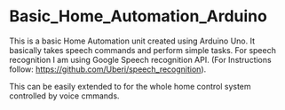 # Basic_Home_Automation_Arduino

This is a basic Home Automation unit created using Arduino Uno. It basically takes speech commands and perform simple tasks. 
For speech recognition I am using Google Speech recognition API. (For Instructions follow: https://github.com/Uberi/speech_recognition).

This can be easily extended to for the whole home control system controlled by voice cmmands.

